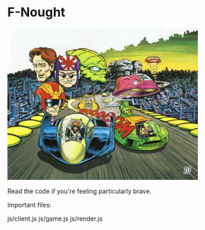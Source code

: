 F-Nought
========

![Vrooooom!](./images/title.jpg)

Read the code if you're feeling particularly brave.

Important files:

js/client.js
js/game.js
js/render.js

